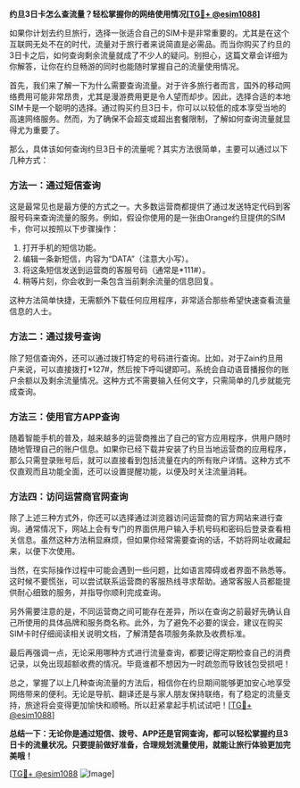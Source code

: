 **约旦3日卡怎么查流量？轻松掌握你的网络使用情况[[TG💪+ @esim1088](https://t.me/s/esim1088)]**

如果你计划去约旦旅行，选择一张适合自己的SIM卡是非常重要的。尤其是在这个互联网无处不在的时代，流量对于旅行者来说简直是必需品。而当你购买了约旦的3日卡之后，如何查询剩余流量就成了不少人的疑问。别担心，这篇文章会详细为你解答，让你在约旦畅游的同时也能随时掌握自己的流量使用情况。

首先，我们来了解一下为什么需要查询流量。对于许多旅行者而言，国外的移动网络费用可能非常昂贵，尤其是漫游费用更是令人望而却步。因此，选择合适的本地SIM卡是一个聪明的选择。通过购买约旦3日卡，你可以以较低的成本享受当地的高速网络服务。然而，为了确保不会超支或超出套餐限制，了解如何查询流量就显得尤为重要了。

那么，具体该如何查询约旦3日卡的流量呢？其实方法很简单，主要可以通过以下几种方式：

### 方法一：通过短信查询

这是最常见也是最方便的方式之一。大多数运营商都提供了通过发送特定代码到客服号码来查询流量的服务。例如，假设你使用的是一张由Orange约旦提供的SIM卡，你可以按照以下步骤操作：

1. 打开手机的短信功能。
2. 编辑一条新短信，内容为“DATA”（注意大小写）。
3. 将这条短信发送到运营商的客服号码（通常是*111#）。
4. 稍等片刻，你会收到一条包含当前剩余流量的信息回复。

这种方法简单快捷，无需额外下载任何应用程序，非常适合那些希望快速查看流量信息的人士。

### 方法二：通过拨号查询

除了短信查询外，还可以通过拨打特定的号码进行查询。比如，对于Zain约旦用户来说，可以直接拨打*127#，然后按下呼叫键即可。系统会自动语音播报你的账户余额以及剩余流量情况。这种方式不需要输入任何文字，只需简单的几步就能完成查询。

### 方法三：使用官方APP查询

随着智能手机的普及，越来越多的运营商推出了自己的官方应用程序，供用户随时随地管理自己的账户信息。如果你已经下载并安装了约旦当地运营商的应用程序，那么只需登录账号后，就可以直接看到包括流量在内的所有账户详情。这种方式不仅直观而且功能全面，还可以设置提醒功能，以便及时关注流量消耗。

### 方法四：访问运营商官网查询

除了上述三种方式外，你还可以选择通过浏览器访问运营商的官方网站来进行查询。通常情况下，网站上会有专门的界面供用户输入手机号码和密码后登录查看相关信息。虽然这种方法稍显麻烦，但如果你经常需要查询的话，不妨将网址收藏起来，以便下次使用。

当然，在实际操作过程中可能会遇到一些问题，比如语言障碍或者界面不熟悉等。这时候不要慌张，可以尝试联系运营商的客服热线寻求帮助。通常客服人员都能提供耐心细致的服务，并指导你顺利完成查询。

另外需要注意的是，不同运营商之间可能存在差异，所以在查询之前最好先确认自己所使用的具体品牌和服务商名称。此外，为了避免不必要的误会，建议在购买SIM卡时仔细阅读相关说明文档，了解清楚各项服务条款及收费标准。

最后再强调一点，无论采用哪种方式进行流量查询，都要记得定期检查自己的消费记录，以免出现超额收费的情况。毕竟谁都不想因为一时疏忽而导致钱包受损吧！

总之，掌握了以上几种查询流量的方法后，相信你在约旦期间能够更加安心地享受网络带来的便利。无论是导航、翻译还是与家人朋友保持联络，有了稳定的流量支持，旅途将会变得更加愉快和顺畅。所以赶紧拿起手机试试吧！[[TG💪+ @esim1088](https://t.me/s/esim1088)]

**总结一下：无论你是通过短信、拨号、APP还是官网查询，都可以轻松掌握约旦3日卡的流量状况。只要提前做好准备，合理规划流量使用，就能让旅行体验更加完美哦！**

[[TG💪+ @esim1088](https://t.me/s/esim1088) ![Image](https://i.postimg.cc/4NQfJmqS/Snipaste-2025-05-13-00-14-12.png)]
